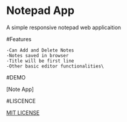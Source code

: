 # Notepad App

A simple responsive notepad web applicaition 

#Features

    -Can Add and Delete Notes 
    -Notes saved in browser
    -Title will be first line
    -Other basic editor functionalities\

#DEMO

[Note App]

#LISCENCE

[MIT LICENSE](LICENSE)